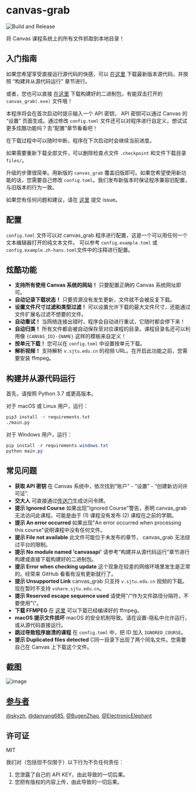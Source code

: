 # canvas-grab

![Build and Release](https://github.com/skyzh/canvas_grab/workflows/Build%20and%20Release/badge.svg)

将 Canvas 课程系统上的所有文件抓取到本地目录！

## 入门指南

如果您希望享受直接运行源代码的快感，可以 [在这里](https://github.com/skyzh/canvas_grab/archive/master.zip) 下载最新版本源代码，并按照 “构建并从源代码运行” 章节进行。

或者，您也可以直接 [在这里](https://github.com/skyzh/canvas_grab/releases) 下载构建好的二进制包，有能双击打开的 `canvas_grab(.exe)` 文件哦！

本程序将会在首次启动时提示输入一个 API 密钥， API 密钥可以通过 Canvas 的 “设置” 页面生成。通过修改 `config.toml` 文件还可以对程序进行自定义，想试试更多炫酷功能吗？去“配置”章节看看吧！

在下载过程中可以随时中断，程序在下次启动时会继续当前进度。

如果需要重新下载全部文件，可以删除检查点文件 `.checkpoint` 和文件下载目录 `files/`。

升级的步骤很简单。用新版的 `canvas_grab` 覆盖旧版即可。如果您希望使用新功能的话，您需要自己修改 `config.toml`。我们发布新版本时保证程序兼容旧配置，与旧版本的行为一致。

如果您有任何问题和建议，请在 [这里](https://github.com/skyzh/canvas_grab/issues) 提交 issue。

## 配置

`config.toml` 文件可以对 canvas_grab 程序进行配置，这是一个可以用任何一个文本编辑器打开的纯文本文件。
可以参考 `config.example.toml` 或 `config.example.zh-hans.toml`文件中的注释进行配置。

## 炫酷功能

- **支持所有使用 Canvas 系统的网站！** 只要配置正确的 Canvas 系统网址即可。
- **自动记录下载状态！** 只要资源没有发生更新，文件就不会被反复下载。
- **设置文件尺寸过滤和类型过滤！** 可以设置允许下载的最大文件尺寸，还能通过文件扩展名过滤不想要的文件。
- **自动重试！** 当网络连接出错时，程序会自动进行重试，它随时都会停下来！
- **自动归类！** 所有文件都会被自动保存至对应课程的目录。课程目录名还可以利用像 `{CANVAS_ID}-{NAME}` 这样的模板来自定义！
- **按单元下载！** 您可以在 `config.toml` 中设置按单元下载。
- **解析视频！** 支持解析 `v.sjtu.edu.cn` 的视频 URL。在开启此功能之前，您需要安装 ffmpeg。

## 构建并从源代码运行

首先，请按照 Python 3.7 或更高版本。

对于 macOS 或 Linux 用户，运行：

```bash
pip3 install -r requirements.txt
./main.py
```

对于 Windows 用户，运行：
```powershell
pip install -r requirements.windows.txt
python main.py
```

## 常见问题

* **获取 API 密钥** 在 Canvas 系统中，依次找到“账户” - “设置” - “创建新访问许可证”.
* **交大人** 可直接通过[传送门](https://oc.sjtu.edu.cn/profile/settings#access_tokens_holder)生成访问令牌。
* **提示 Ignored Course** 如果出现"Ignored Course"警告，表明 canvas_grab 无法访问此课程。可能是由于 (1) 课程没有发布 (2) 课程在之前的学期。
* **提示 An error occurred** 如果出现"An error occurred when processing this course"说明课程中没有任何文件。
* **提示 File not available** 此文件可能位于未发布的章节， canvas_grab 无法绕过平台的限制。
* **提示 No module named 'canvasapi'** 请参考“构建并从源代码运行”章节进行构建或直接下载构建好的二进制包。
* **提示 Error when checking update** 这个现象在较差的网络环境里发生是正常的。经常来 GitHub 看看有没有更新就行了。
* **提示 Unsupported Link** canvas_grab 只支持 `v.sjtu.edu.cn` 视频的下载。现在暂时不支持 `vshare.sjtu.edu.cn`。
* **提示 Reserved escape sequence used** 请使用"/"作为文件路径分隔符，不要使用"\\"。
* **下载 FFMPEG** 在 [这里](https://www.ffmpeg.org/download.html) 可以下载已经编译好的 ffmpeg。
* **macOS 提示文件损坏** macOS 的安全机制导致。请在设置-隐私中允许运行，或从源代码直接运行。
* **跳过导致程序崩溃的课程** 在 `config.toml` 中，把 ID 加入 `IGNORED_COURSE`。
* **提示 Duplicated files detected** C同一目录下出现了两个同名文件。您需要自己在 Canvas 上下载这个文件。

## 截图

![image](https://user-images.githubusercontent.com/4198311/77220717-ee38b800-6b7d-11ea-8b5c-ac9b18fded5e.png)

## [参与者](https://github.com/skyzh/canvas_grab/graphs/contributors)

[@skyzh](https://github.com/skyzh), 
[@danyang685](https://github.com/danyang685),
[@BugenZhao](https://github.com/BugenZhao),
[@ElectronicElephant](https://github.com/ElectronicElephant)

## 许可证

MIT

我们对（包括但不仅限于）以下行为不负任何责任：

1. 您泄露了自己的 API KEY，由此导致的一切后果。
2. 您把有版权的内容上传，由此导致的一切后果。
